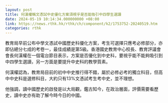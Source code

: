 ```yaml
---
layout: post
title: 何漢權稱文憑試中史優化方案須視乎是否能吸引中四學生選讀
date: 2024-05-19 10:14:34.000000000 +08:00
link: https://news.rthk.hk/rthk/ch/component/k2/1753752-20240519.htm
categories: rthk
---
```


教育局早前公布中學文憑試中國歷史科優化方案，考生可選擇只應考必修部分，亦即佔總分七成的考卷一，最佳成績是第5級。香港國史教育中心校長、教育評議會會長何漢權在一個電台節目表示，方案是否優化到中史科，要視乎能不能夠吸引到中四學生選讀，另一方面是要提升中史科的教學質素。

何漢權認為，教育局目前的初中中史推行得不錯，屬於必修必考的獨立科目，但高中中史科是選修科目，大約只有13%文憑試考生考中史，並不理想。

他強調，讀中國歷史的啟發是以大局觀，鑑古知今，在政治層面，評價需要看歷史，讀中史亦有助了解今時今日的中國。
